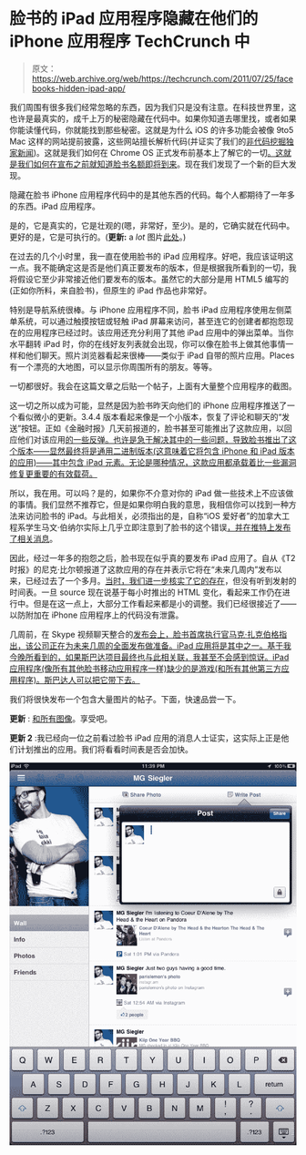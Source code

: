 # 脸书的 iPad 应用程序隐藏在他们的 iPhone 应用程序 TechCrunch 中

> 原文：<https://web.archive.org/web/https://techcrunch.com/2011/07/25/facebooks-hidden-ipad-app/>

我们周围有很多我们经常忽略的东西，因为我们只是没有注意。在科技世界里，这也许是最真实的，成千上万的秘密隐藏在代码中。如果你知道去哪里找，或者如果你能读懂代码，你就能找到那些秘密。这就是为什么 iOS 的许多功能会被像 9to5 Mac 这样的网站提前披露，这些网站擅长解析代码(并证实了我们的[非代码挖掘独家新闻](https://web.archive.org/web/20230213063033/https://techcrunch.com/2011/06/06/apple-nuance-wwdc-keynote/))。这就是我们如何在 Chrome OS 正式发布前基本上了解它的一切[。这就是我们如何在宣布之前就知道](https://web.archive.org/web/20230213063033/https://techcrunch.com/2009/10/13/a-first-glimpse-of-chrome-os-in-the-flesh-at-least-the-browser-part/)[脸书名额即将到来](https://web.archive.org/web/20230213063033/https://techcrunch.com/2010/05/09/facebook-places-check-in/)。现在我们发现了一个新的巨大发现。

隐藏在脸书 iPhone 应用程序代码中的是其他东西的代码。每个人都期待了一年多的东西。iPad 应用程序。

是的，它是真实的，它是壮观的(嗯，非常好，至少)。是的，它确实就在代码中。更好的是，它是可执行的。(**更新:** a *lot* 图片[此处](https://web.archive.org/web/20230213063033/https://techcrunch.com/2011/07/25/facebook-ipad-app-pictures/)。)

在过去的几个小时里，我一直在使用脸书的 iPad 应用程序。好吧，我应该证明这一点。我不能确定这是否是他们真正要发布的版本，但是根据我所看到的一切，我将假设它至少非常接近他们要发布的版本。虽然它的大部分是用 HTML5 编写的(正如你所料，来自脸书)，但原生的 iPad 作品也非常好。

特别是导航系统很棒。与 iPhone 应用程序不同，脸书 iPad 应用程序使用左侧菜单系统，可以通过触摸按钮或轻触 iPad 屏幕来访问，甚至连它的创建者都抱怨现在的应用程序已经过时。该应用还充分利用了其他 iPad 应用中的弹出菜单。当你水平翻转 iPad 时，你的在线好友列表就会出现，你可以像在脸书上做其他事情一样和他们聊天。照片浏览器看起来很棒——类似于 iPad 自带的照片应用。Places 有一个漂亮的大地图，可以显示你周围所有的朋友。等等。

一切都很好。我会在这篇文章之后贴一个帖子，上面有大量整个应用程序的截图。

这一切之所以成为可能，显然是因为脸书昨天向他们的 iPhone 应用程序推送了一个看似微小的更新。3.4.4 版本看起来像是一个小版本，恢复了评论和聊天的“发送”按钮。正如《金融时报》几天前报道的，脸书甚至可能推出了这款应用，以回应他们对该应用[的一些反弹。也许是急于解决其中的一些问题，导致脸书推出了这个版本——显然最终将是通用二进制版本(这意味着它将包含 iPhone 和 iPad 版本的应用)——其中包含 iPad 元素。无论是哪种情况，这款应用都承载着比一些漏洞修复更重要的有效载荷。](https://web.archive.org/web/20230213063033/http://www.ft.com/cms/s/2/abb7b28c-b3b8-11e0-855b-00144feabdc0.html?ftcamp=rss#axzz1T6GE2QdX)

所以，我在用。可以吗？是的，如果你不介意对你的 iPad 做一些技术上不应该做的事情。我们显然不推荐它，但是如果你明白我的意思，我相信你可以找到一种方法来访问脸书的 iPad。与此相关，必须指出的是，自称“iOS 爱好者”的加拿大工程系学生马文·伯纳尔实际上几乎立即注意到了脸书的这个错误[，并在推特上发布了相关消息](https://web.archive.org/web/20230213063033/https://twitter.com/#!/AeroEchelon/status/95119442828214272)。

因此，经过一年多的抱怨之后，脸书现在似乎真的要发布 iPad 应用了。自从《T2 时报》的尼克·比尔顿报道了这款应用的存在并表示它将在“未来几周内”发布以来，已经过去了一个多月。[当时，我们进一步核实了它的存在](https://web.archive.org/web/20230213063033/https://techcrunch.com/2011/06/16/ipad-facebook/)，但没有听到发射的时间表。一旦 source 现在说基于每小时推出的 HTML 变化，看起来工作仍在进行中。但是在这一点上，大部分工作看起来都是小的调整。我们已经很接近了——以防附加在 iPhone 应用程序上的代码没有泄露。

几周前，在 Skype 视频聊天整合的[发布会上，脸书首席执行官马克·扎克伯格指出，该公司正在为未来几周的全面发布做准备。iPad 应用将是其中之一。基于我今晚所看到的，如果斯巴达项目最终也与此相关联，我甚至不会感到惊讶。iPad 应用程序(像所有其他脸书移动应用程序一样)缺少的是游戏(和所有其他第三方应用程序)。斯巴达人可以把它带下去。](https://web.archive.org/web/20230213063033/https://techcrunch.com/2011/07/06/facebook-launches-skype-powered-video-calling/)

我们将很快发布一个包含大量图片的帖子。下面，快速品尝一下。

**更新** : [和所有图像](https://web.archive.org/web/20230213063033/https://techcrunch.com/2011/07/25/facebook-ipad-app-pictures/)。享受吧。

**更新 2** :我已经向一位之前看过脸书 iPad 应用的消息人士证实，这实际上正是他们计划推出的应用。我们将看看时间表是否会加快。

![](img/bff47d33ff3789ea61d2eb893c41829a.png "a")